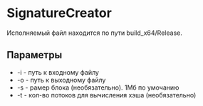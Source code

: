 # SignatureCreator

Исполняемый файл находится по пути build_x64/Release.
## Параметры
*  -i  - путь к входному файлу
*  -o  - путь к выходному файлу
*  -s  - рамер блока (необязательно). 1Мб по умочанию
*  -t  - кол-во потоков для вычисления хэша (необязательно)
